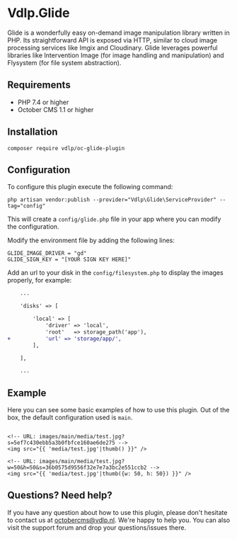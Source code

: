 # Vdlp.Glide

Glide is a wonderfully easy on-demand image manipulation library written in PHP. Its straightforward API is exposed via HTTP, similar to cloud image processing services like Imgix and Cloudinary. Glide leverages powerful libraries like Intervention Image (for image handling and manipulation) and Flysystem (for file system abstraction).

## Requirements

* PHP 7.4 or higher
* October CMS 1.1 or higher

## Installation

```
composer require vdlp/oc-glide-plugin
```

## Configuration

To configure this plugin execute the following command:

```
php artisan vendor:publish --provider="Vdlp\Glide\ServiceProvider" --tag="config"
```

This will create a `config/glide.php` file in your app where you can modify the configuration.

Modify the environment file by adding the following lines:

```
GLIDE_IMAGE_DRIVER = "gd"
GLIDE_SIGN_KEY = "[YOUR SIGN KEY HERE]"
```

Add an url to your disk in the `config/filesystem.php` to display the images properly, for example:

```diff
    ...

    'disks' => [

        'local' => [
            'driver' => 'local',
            'root'   => storage_path('app'),
+           'url' => 'storage/app/',
        ],

    ],

    ...
```

## Example

Here you can see some basic examples of how to use this plugin. Out of the box, the default configuration used is `main`.

```

<!-- URL: images/main/media/test.jpg?s=5ef7c430ebb5a3b0fbfce160ae6de275 -->
<img src="{{ 'media/test.jpg'|thumb() }}" />

<!-- URL: images/main/media/test.jpg?w=50&h=50&s=36b0575d9556f32e7e7a3bc2e551ccb2 -->
<img src="{{ 'media/test.jpg'|thumb({w: 50, h: 50}) }}" />

```

## Questions? Need help?

If you have any question about how to use this plugin, please don't hesitate to contact us at octobercms@vdlp.nl. We're happy to help you. You can also visit the support forum and drop your questions/issues there.
